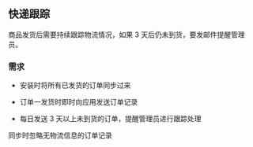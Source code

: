 ## 快递跟踪

商品发货后需要持续跟踪物流情况，如果 3 天后仍未到货，要发邮件提醒管理员。

### 需求

* 安装时将所有已发货的订单同步过来

* 订单一发货时即时向应用发送订单记录

* 每日发送 3 天以上未到货的订单，提醒管理员进行跟踪处理

同步时忽略无物流信息的订单记录
